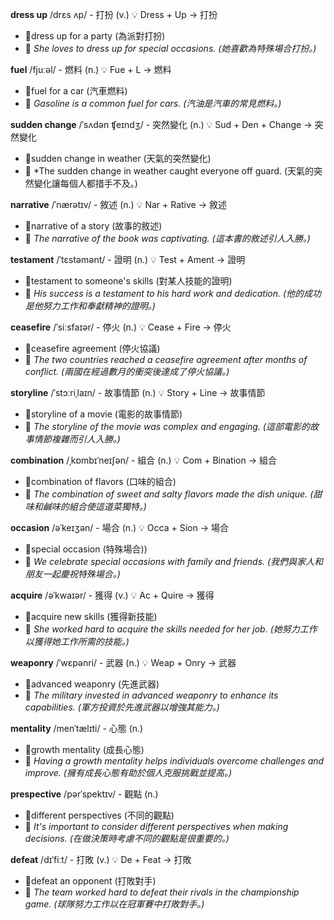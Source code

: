 **dress up** /drɛs ʌp/ - 打扮 (v.) 💡 Dress + Up → 打扮
 - 📌dress up for a party (為派對打扮) 
 - 📝 *She loves to dress up for special occasions. (她喜歡為特殊場合打扮。)*

**fuel** /fjuːəl/ - 燃料 (n.) 💡 Fue + L → 燃料
 - 📌fuel for a car (汽車燃料) 
 - 📝 *Gasoline is a common fuel for cars. (汽油是汽車的常見燃料。)*

**sudden change** /ˈsʌdən ʧeɪndʒ/ - 突然變化 (n.) 💡 Sud + Den + Change → 突然變化
 - 📌sudden change in weather (天氣的突然變化) 
 - 📝 *The sudden change in weather caught everyone off guard. (天氣的突然變化讓每個人都措手不及。)

**narrative** /ˈnærətɪv/ - 敘述 (n.) 💡 Nar + Rative → 敘述
 - 📌narrative of a story (故事的敘述) 
 - 📝 *The narrative of the book was captivating. (這本書的敘述引人入勝。)*

**testament** /ˈtɛstəmənt/ - 證明 (n.) 💡 Test + Ament → 證明
 - 📌testament to someone's skills (對某人技能的證明) 
 - 📝 *His success is a testament to his hard work and dedication. (他的成功是他努力工作和奉獻精神的證明。)*

**ceasefire** /ˈsiːsfaɪər/ - 停火 (n.) 💡 Cease + Fire → 停火
 - 📌ceasefire agreement (停火協議) 
 - 📝 *The two countries reached a ceasefire agreement after months of conflict. (兩國在經過數月的衝突後達成了停火協議。)*

**storyline** /ˈstɔːriˌlaɪn/ - 故事情節 (n.) 💡 Story + Line → 故事情節
 - 📌storyline of a movie (電影的故事情節) 
 - 📝 *The storyline of the movie was complex and engaging. (這部電影的故事情節複雜而引人入勝。)*

**combination** /ˌkɒmbɪˈneɪʃən/ - 組合 (n.) 💡 Com + Bination → 組合
 - 📌combination of flavors (口味的組合) 
 - 📝 *The combination of sweet and salty flavors made the dish unique. (甜味和鹹味的組合使這道菜獨特。)*

**occasion** /əˈkeɪʒən/ - 場合 (n.) 💡 Occa + Sion → 場合
 - 📌special occasion (特殊場合))  
 - 📝 *We celebrate special occasions with family and friends. (我們與家人和朋友一起慶祝特殊場合。)*

**acquire** /əˈkwaɪər/ - 獲得 (v.) 💡 Ac + Quire → 獲得
 - 📌acquire new skills (獲得新技能) 
 - 📝 *She worked hard to acquire the skills needed for her job. (她努力工作以獲得她工作所需的技能。)*

**weaponry** /ˈwɛpənri/ - 武器 (n.) 💡 Weap + Onry → 武器
 - 📌advanced weaponry (先進武器) 
 - 📝 *The military invested in advanced weaponry to enhance its capabilities. (軍方投資於先進武器以增強其能力。)*

**mentality** /menˈtælɪti/ - 心態 (n.)
  - 📌growth mentality (成長心態) 
  - 📝 *Having a growth mentality helps individuals overcome challenges and improve. (擁有成長心態有助於個人克服挑戰並提高。)*

**prespective** /pərˈspektɪv/ - 觀點 (n.)
 - 📌different perspectives (不同的觀點) 
 - 📝 *It's important to consider different perspectives when making decisions. (在做決策時考慮不同的觀點是很重要的。)*

**defeat** /dɪˈfiːt/ - 打敗 (v.) 💡 De + Feat → 打敗
 - 📌defeat an opponent (打敗對手) 
 - 📝 *The team worked hard to defeat their rivals in the championship game. (球隊努力工作以在冠軍賽中打敗對手。)*
